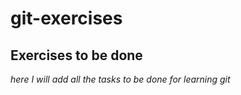 # git-exercises

## Exercises to be done

*here I will add all the tasks to be done for learning git*

